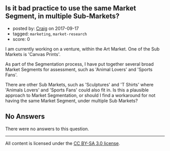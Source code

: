 ## Is it bad practice to use the same Market Segment, in multiple Sub-Markets?

- posted by: [Craig](https://stackexchange.com/users/7349435/craig) on 2017-09-17
- tagged: `marketing`, `market-research`
- score: 0

I am currently working on a venture, within the Art Market.  One of the Sub Markets is 'Canvas Prints'.  

As part of the Segmentation process, I have put together several broad Market Segments for assessment, such as 'Animal Lovers' and 'Sports Fans'.  

There are other Sub Markets, such as 'Sculptures' and 'T Shirts' where 'Animals Lovers' and 'Sports Fans' could also fit in.  Is this a plausible approach to Market Segmentation, or should I find a workaround for not having the same Market Segment, under multiple Sub Markets?

## No Answers

There were no answers to this question.


---

All content is licensed under the [CC BY-SA 3.0 license](https://creativecommons.org/licenses/by-sa/3.0/).
